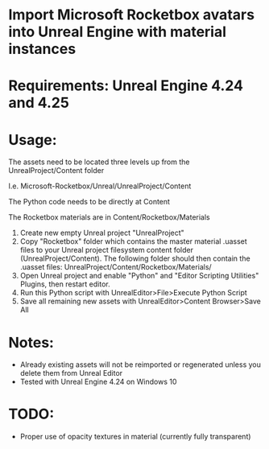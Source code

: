 # Import Microsoft Rocketbox avatars into Unreal Engine with material instances

# Requirements: Unreal Engine 4.24 and 4.25
 
# Usage:
The assets need to be located three levels up from the UnrealProject/Content folder 

I.e. Microsoft-Rocketbox/Unreal/UnrealProject/Content

The Python code needs to be directly at Content

The Rocketbox materials are in Content/Rocketbox/Materials

1. Create new empty Unreal project "UnrealProject"
 2. Copy "Rocketbox" folder which contains the master material .uasset files to your Unreal project filesystem content folder (UnrealProject/Content).
    The following folder should then contain the .uasset files: UnrealProject/Content/Rocketbox/Materials/
 3. Open Unreal project and enable "Python" and "Editor Scripting Utilities" Plugins, then restart editor.
 4. Run this Python script with UnrealEditor>File>Execute Python Script
 5. Save all remaining new assets with UnrealEditor>Content Browser>Save All

# Notes:
  + Already existing assets will not be reimported or regenerated unless you delete them from Unreal Editor
  + Tested with Unreal Engine 4.24 on Windows 10

# TODO:
   + Proper use of opacity textures in material (currently fully transparent)


